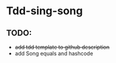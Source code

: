 # Tdd-sing-song

## TODO:

- ~~add tdd template to github description~~
- add Song equals and hashcode 
